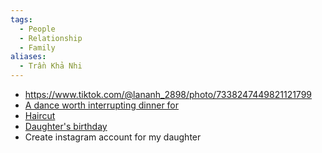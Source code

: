 ```yaml
---
tags:
  - People
  - Relationship
  - Family
aliases:
  - Trần Khả Nhi
---
```

- https://www.tiktok.com/@lananh_2898/photo/7338247449821121799
- [A dance worth interrupting dinner for ](https://www.tiktok.com/@thatgoodolfamilylife/video/7130169327642266882)
- [Haircut](https://www.tiktok.com/@radio_tocxinh/video/7145052562377510171)
- [Daughter's birthday](https://www.tiktok.com/@hamza_leo95/video/7368130518468037909)
- Create instagram account for my daughter
